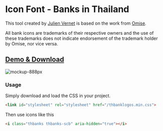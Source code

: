 # Icon Font - Banks in Thailand

This tool created by [Julien Vernet](https://siamkreative.com/) is based on the work from [Omise](https://github.com/omise/banks-logo).

All bank icons are trademarks of their respective owners and the use of these trademarks does not indicate endorsement of the trademark holder by Omise, nor vice versa.

## [Demo & Download](https://thai-bank-logos-icon-font.surge.sh/)

![mockup-888px](https://cloud.githubusercontent.com/assets/1778633/20764555/43a5a778-b761-11e6-81b7-2783be298ba7.jpg)

### Usage

Simply download and load the CSS in your project.

```html
<link id="stylesheet" rel="stylesheet" href="/thbanklogos.min.css">
```

Then use icons like this

```html
<i class="thbanks thbanks-scb" aria-hidden="true"></i>
```